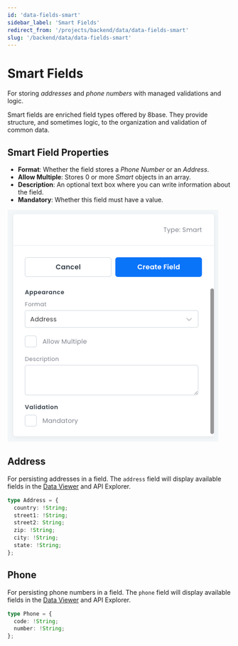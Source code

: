 ```yaml
---
id: 'data-fields-smart'
sidebar_label: 'Smart Fields'
redirect_from: '/projects/backend/data/data-fields-smart'
slug: '/backend/data/data-fields-smart'
---
```

# Smart Fields

For storing _addresses_ and _phone numbers_ with managed validations and logic.

Smart fields are enriched field types offered by 8base. They provide structure, and sometimes logic, to the organization and validation of common data.

## Smart Field Properties
- **Format**: Whether the field stores a _Phone Number_ or an _Address_.
- **Allow Multiple**: Stores 0 or more _Smart_ objects in an array.
- **Description**: An optional text box where you can write information about the field.
- **Mandatory**: Whether this field must have a value.

![Smart field properties pane](_images/ui_fieldproperties_smart.png)

## Address

For persisting addresses in a field. The `address` field will display available fields in the [Data Viewer](/projects/backend/data/data-viewer) and API Explorer.

```ts
type Address = {
  country: !String;
  street1: !String;
  street2: String;
  zip: !String;
  city: !String;
  state: !String;
};
```

## Phone

For persisting phone numbers in a field. The `phone` field will display available fields in the [Data Viewer](/projects/backend/data/data-viewer) and API Explorer.

```ts
type Phone = {
  code: !String;
  number: !String;
};
```